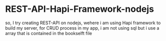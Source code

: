 # REST-API-Hapi-Framework-nodejs
so, I try creating REST-API on nodejs, wehere i am using Hapi framework to build my server,
for CRUD process in my app, i am not using sql but i use a array that is contained in the bookselft file

